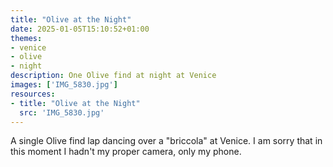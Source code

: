 ```yaml
---
title: "Olive at the Night"
date: 2025-01-05T15:10:52+01:00
themes:
- venice
- olive
- night
description: One Olive find at night at Venice
images: ['IMG_5830.jpg']
resources:
- title: "Olive at the Night"
  src: 'IMG_5830.jpg'
---
```


A single Olive find lap dancing over a "briccola" at Venice. I am sorry that in this moment I hadn't my proper camera, only my phone.
